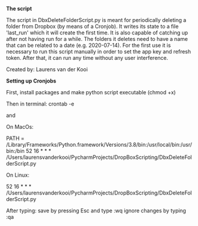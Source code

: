 

**The script**

The script in DbxDeleteFolderScript.py is meant for periodically deleting a folder from Dropbox (by means of a Cronjob). It 
writes its state to a file 'last_run' which it will create the first time. It is also capable of catching up after not 
having run for a while. The folders it deletes need to have a name that can be related to a date (e.g. 2020-07-14). For 
the first use it is necessary to run this script manually in order to set the app key and refresh token. After that, it 
can run any time without any user interference.

Created by: Laurens van der Kooi

**Setting up Cronjobs**

First, install packages and make python script executable (chmod +x)

Then in terminal: crontab -e

and

On MacOs:

PATH = /Library/Frameworks/Python.framework/Versions/3.8/bin:/usr/local/bin:/usr/bin:/bin
52 16 * * * /Users/laurensvanderkooi/PycharmProjects/DropBoxScripting/DbxDeleteFolderScript.py

On Linux:

52 16 * * * /Users/laurensvanderkooi/PycharmProjects/DropBoxScripting/DbxDeleteFolderScript.py

After typing:
save by pressing Esc and type :wq
ignore changes by typing :qa
